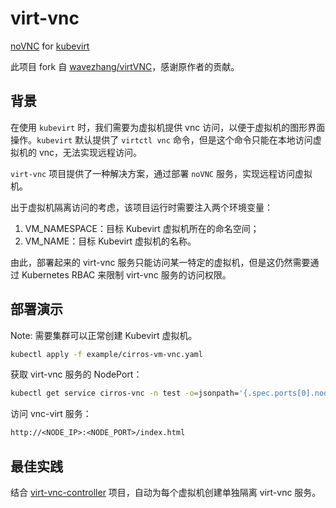 # virt-vnc

[noVNC](https://github.com/novnc/noVNC) for [kubevirt](https://github.com/kubevirt/kubevirt)

此项目 fork 自 [wavezhang/virtVNC](https://github.com/wavezhang/virtVNC)，感谢原作者的贡献。

## 背景

在使用 `kubevirt` 时，我们需要为虚拟机提供 vnc 访问，以便于虚拟机的图形界面操作。`kubevirt` 默认提供了 `virtctl vnc` 命令，但是这个命令只能在本地访问虚拟机的 vnc，无法实现远程访问。

`virt-vnc` 项目提供了一种解决方案，通过部署 `noVNC` 服务，实现远程访问虚拟机。

出于虚拟机隔离访问的考虑，该项目运行时需要注入两个环境变量：

1. VM_NAMESPACE：目标 Kubevirt 虚拟机所在的命名空间；
2. VM_NAME：目标 Kubevirt 虚拟机的名称。

由此，部署起来的 virt-vnc 服务只能访问某一特定的虚拟机，但是这仍然需要通过 Kubernetes RBAC 来限制 virt-vnc 服务的访问权限。

## 部署演示

Note: 需要集群可以正常创建 Kubevirt 虚拟机。

```bash
kubectl apply -f example/cirros-vm-vnc.yaml
```

获取 virt-vnc 服务的 NodePort：

```bash
kubectl get service cirros-vnc -n test -o=jsonpath='{.spec.ports[0].nodePort}'
```

访问 vnc-virt 服务：

```txt
http://<NODE_IP>:<NODE_PORT>/index.html
```

## 最佳实践

结合 [virt-vnc-controller](https://github.com/poneding/virt-vnc-controller) 项目，自动为每个虚拟机创建单独隔离 virt-vnc 服务。
